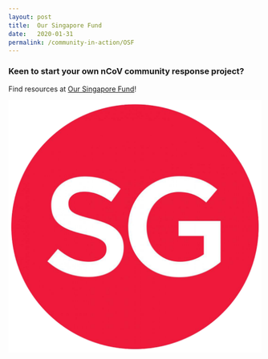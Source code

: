 ```yaml
---
layout: post
title:  Our Singapore Fund
date:   2020-01-31
permalink: /community-in-action/OSF
---
```


### Keen to start your own nCoV community response project?

Find resources at <a href="https://www.sg/oursingaporefund">Our Singapore Fund</a>!

![OurSG](/images/SG.png)
